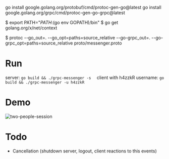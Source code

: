 go install google.golang.org/protobuf/cmd/protoc-gen-go@latest
go install google.golang.org/grpc/cmd/protoc-gen-go-grpc@latest

$ export PATH="$PATH:$(go env GOPATH)/bin"
$ go get golang.org/x/net/context

$ protoc --go_out=. --go_opt=paths=source_relative --go-grpc_out=. --go-grpc_opt=paths=source_relative proto/messenger.proto

# Run
server: `go build && ./grpc-messenger -s  `
client with h4zzkR username: `go build && ./grpc-messenger -u h4zzkR`

# Demo

![two-people-session](https://lh3.googleusercontent.com/pw/AMWts8DOruQBrr2YttzHXzIlaqLvfxugsAOaq9XnmpayfGB1tlnPZeM5vixDWExeIRqlS09faq-C-eHzFm_iP1ZpDCglWykz22EN1GlcVELrKP-vCHK76gqn0gCNfpBZ52F7kbkw7ssnvF2A_4VCosSTzzGO=w1280-h313-s-no?authuser=0)

# Todo
- Cancellation (shutdown server, logout, client reactions to this events)
